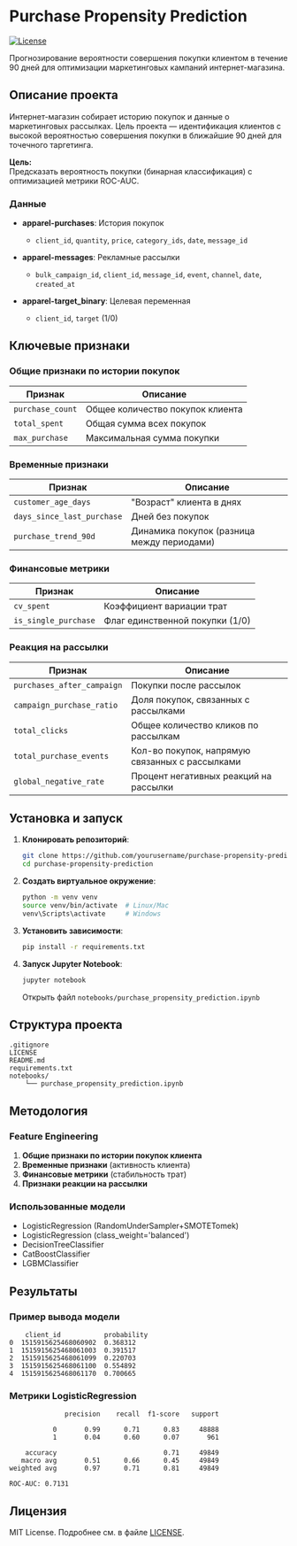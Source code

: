 # Purchase Propensity Prediction
[![License](https://img.shields.io/badge/License-MIT-green)](LICENSE)

Прогнозирование вероятности совершения покупки клиентом в течение 90 дней для оптимизации маркетинговых кампаний интернет-магазина.

## Описание проекта

Интернет-магазин собирает историю покупок и данные о маркетинговых рассылках. Цель проекта — идентификация клиентов с высокой вероятностью совершения покупки в ближайшие 90 дней для точечного таргетинга.

**Цель:**  
Предсказать вероятность покупки (бинарная классификация) с оптимизацией метрики ROC-AUC.

### Данные
- **apparel-purchases**: История покупок
  - `client_id`, `quantity`, `price`, `category_ids`, `date`, `message_id`
  
- **apparel-messages**: Рекламные рассылки
  - `bulk_campaign_id`, `client_id`, `message_id`, `event`, `channel`, `date`, `created_at`
  
- **apparel-target_binary**: Целевая переменная
  - `client_id`, `target` (1/0)

## Ключевые признаки

### Общие признаки по истории покупок
| Признак               | Описание                                  | 
|-----------------------|------------------------------------------|
| `purchase_count`      | Общее количество покупок клиента         |
| `total_spent`         | Общая сумма всех покупок                 |
| `max_purchase`        | Максимальная сумма покупки               |

### Временные признаки
| Признак                     | Описание                                    |
|-----------------------------|--------------------------------------------|
| `customer_age_days`         | "Возраст" клиента в днях                   |
| `days_since_last_purchase`  | Дней без покупок                           |
| `purchase_trend_90d`        | Динамика покупок (разница между периодами) |

### Финансовые метрики
| Признак               | Описание                                |
|-----------------------|----------------------------------------|
| `cv_spent`            | Коэффициент вариации трат              |
| `is_single_purchase`  | Флаг единственной покупки (1/0)        |

### Реакция на рассылки
| Признак                     | Описание                                           |
|-----------------------------|---------------------------------------------------|
| `purchases_after_campaign`  | Покупки после рассылок                            |
| `campaign_purchase_ratio`   | Доля покупок, связанных с рассылками              |
| `total_clicks`              | Общее количество кликов по рассылкам              |
| `total_purchase_events`     | Кол-во покупок, напрямую связанных с рассылками   |
| `global_negative_rate`      | Процент негативных реакций на рассылки            |

## Установка и запуск

1. **Клонировать репозиторий**:
   ```bash
   git clone https://github.com/yourusername/purchase-propensity-prediction.git
   cd purchase-propensity-prediction
   ```

2. **Создать виртуальное окружение**:
   ```bash
   python -m venv venv
   source venv/bin/activate  # Linux/Mac
   venv\Scripts\activate     # Windows
   ```

3. **Установить зависимости**:
   ```bash
   pip install -r requirements.txt
   ```

4. **Запуск Jupyter Notebook**:
   ```bash
   jupyter notebook
   ```
   Открыть файл `notebooks/purchase_propensity_prediction.ipynb`

## Структура проекта
```
.gitignore
LICENSE
README.md
requirements.txt
notebooks/
    └── purchase_propensity_prediction.ipynb
```

## Методология

### Feature Engineering
1. **Общие признаки по истории покупок клиента**
2. **Временные признаки** (активность клиента)
3. **Финансовые метрики** (стабильность трат)
4. **Признаки реакции на рассылки**

### Использованные модели
- LogisticRegression (RandomUnderSampler+SMOTETomek)
- LogisticRegression (class_weight='balanced')
- DecisionTreeClassifier
- CatBoostClassifier
- LGBMClassifier

## Результаты

### Пример вывода модели
```
    client_id	        probability
0  1515915625468060902	0.368312
1  1515915625468061003	0.391517
2  1515915625468061099	0.220703
3  1515915625468061100	0.554892
4  1515915625468061170	0.700665
```

### Метрики LogisticRegression
```
              precision    recall  f1-score   support

           0       0.99      0.71      0.83     48888
           1       0.04      0.60      0.07       961

    accuracy                           0.71     49849
   macro avg       0.51      0.66      0.45     49849
weighted avg       0.97      0.71      0.81     49849

ROC-AUC: 0.7131
```

## Лицензия
MIT License. Подробнее см. в файле [LICENSE](LICENSE).
